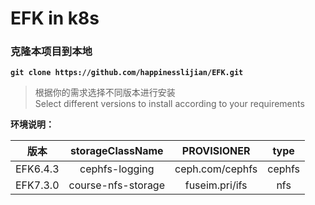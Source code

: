 # EFK in k8s 
### 克隆本项目到本地
**`git clone https://github.com/happinesslijian/EFK.git`**
> 根据你的需求选择不同版本进行安装 \
> Select different versions to install according to your requirements

**环境说明：**

| 版本| storageClassName|PROVISIONER|type
|:--:|:--:|:--:|:--:|
|EFK6.4.3|cephfs-logging|ceph.com/cephfs|cephfs
|EFK7.3.0|course-nfs-storage|fuseim.pri/ifs|nfs
